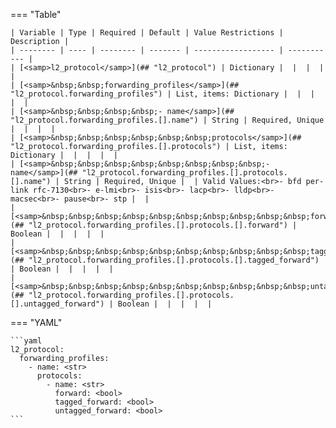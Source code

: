 <!--
  ~ Copyright (c) 2023 Arista Networks, Inc.
  ~ Use of this source code is governed by the Apache License 2.0
  ~ that can be found in the LICENSE file.
  -->
=== "Table"

    | Variable | Type | Required | Default | Value Restrictions | Description |
    | -------- | ---- | -------- | ------- | ------------------ | ----------- |
    | [<samp>l2_protocol</samp>](## "l2_protocol") | Dictionary |  |  |  |  |
    | [<samp>&nbsp;&nbsp;forwarding_profiles</samp>](## "l2_protocol.forwarding_profiles") | List, items: Dictionary |  |  |  |  |
    | [<samp>&nbsp;&nbsp;&nbsp;&nbsp;- name</samp>](## "l2_protocol.forwarding_profiles.[].name") | String | Required, Unique |  |  |  |
    | [<samp>&nbsp;&nbsp;&nbsp;&nbsp;&nbsp;&nbsp;protocols</samp>](## "l2_protocol.forwarding_profiles.[].protocols") | List, items: Dictionary |  |  |  |  |
    | [<samp>&nbsp;&nbsp;&nbsp;&nbsp;&nbsp;&nbsp;&nbsp;&nbsp;- name</samp>](## "l2_protocol.forwarding_profiles.[].protocols.[].name") | String | Required, Unique |  | Valid Values:<br>- bfd per-link rfc-7130<br>- e-lmi<br>- isis<br>- lacp<br>- lldp<br>- macsec<br>- pause<br>- stp |  |
    | [<samp>&nbsp;&nbsp;&nbsp;&nbsp;&nbsp;&nbsp;&nbsp;&nbsp;&nbsp;&nbsp;forward</samp>](## "l2_protocol.forwarding_profiles.[].protocols.[].forward") | Boolean |  |  |  |  |
    | [<samp>&nbsp;&nbsp;&nbsp;&nbsp;&nbsp;&nbsp;&nbsp;&nbsp;&nbsp;&nbsp;tagged_forward</samp>](## "l2_protocol.forwarding_profiles.[].protocols.[].tagged_forward") | Boolean |  |  |  |  |
    | [<samp>&nbsp;&nbsp;&nbsp;&nbsp;&nbsp;&nbsp;&nbsp;&nbsp;&nbsp;&nbsp;untagged_forward</samp>](## "l2_protocol.forwarding_profiles.[].protocols.[].untagged_forward") | Boolean |  |  |  |  |

=== "YAML"

    ```yaml
    l2_protocol:
      forwarding_profiles:
        - name: <str>
          protocols:
            - name: <str>
              forward: <bool>
              tagged_forward: <bool>
              untagged_forward: <bool>
    ```
